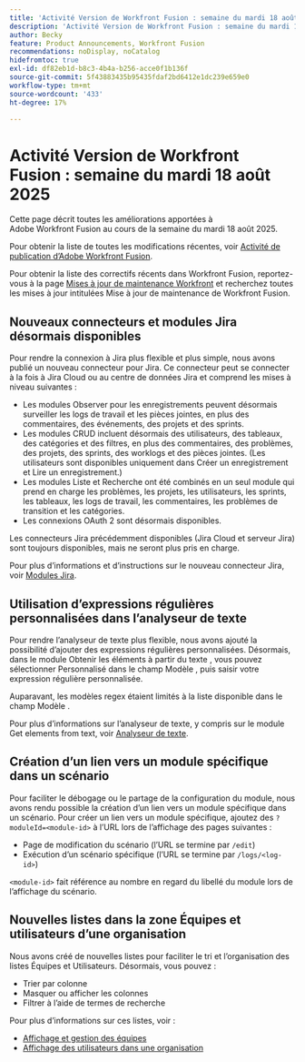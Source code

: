 ```yaml
---
title: 'Activité Version de Workfront Fusion : semaine du mardi 18 août 2025'
description: 'Activité Version de Workfront Fusion : semaine du mardi 18 août 2025'
author: Becky
feature: Product Announcements, Workfront Fusion
recommendations: noDisplay, noCatalog
hidefromtoc: true
exl-id: df82eb1d-b8c3-4b4a-b256-acce0f1b136f
source-git-commit: 5f43883435b95435fdaf2bd6412e1dc239e659e0
workflow-type: tm+mt
source-wordcount: '433'
ht-degree: 17%

---
```


# Activité Version de Workfront Fusion : semaine du mardi 18 août 2025

Cette page décrit toutes les améliorations apportées à Adobe Workfront Fusion au cours de la semaine du mardi 18 août 2025.

Pour obtenir la liste de toutes les modifications récentes, voir [Activité de publication d’Adobe Workfront Fusion](/help/workfront-fusion/fusion-product-releases/fusion-release-activity.md).

Pour obtenir la liste des correctifs récents dans Workfront Fusion, reportez-vous à la page [Mises à jour de maintenance Workfront](https://experienceleague.adobe.com/en/docs/workfront-known-issues/releases/current-updates) et recherchez toutes les mises à jour intitulées Mise à jour de maintenance de Workfront Fusion.

## Nouveaux connecteurs et modules Jira désormais disponibles

Pour rendre la connexion à Jira plus flexible et plus simple, nous avons publié un nouveau connecteur pour Jira. Ce connecteur peut se connecter à la fois à Jira Cloud ou au centre de données Jira et comprend les mises à niveau suivantes :

* Les modules Observer pour les enregistrements peuvent désormais surveiller les logs de travail et les pièces jointes, en plus des commentaires, des événements, des projets et des sprints.
* Les modules CRUD incluent désormais des utilisateurs, des tableaux, des catégories et des filtres, en plus des commentaires, des problèmes, des projets, des sprints, des worklogs et des pièces jointes. (Les utilisateurs sont disponibles uniquement dans Créer un enregistrement et Lire un enregistrement.)
* Les modules Liste et Recherche ont été combinés en un seul module qui prend en charge les problèmes, les projets, les utilisateurs, les sprints, les tableaux, les logs de travail, les commentaires, les problèmes de transition et les catégories.
* Les connexions OAuth 2 sont désormais disponibles.

Les connecteurs Jira précédemment disponibles (Jira Cloud et serveur Jira) sont toujours disponibles, mais ne seront plus pris en charge.

Pour plus d’informations et d’instructions sur le nouveau connecteur Jira, voir [Modules Jira](/help/workfront-fusion/references/apps-and-modules/third-party-connectors/jira-modules-new.md).

## Utilisation d’expressions régulières personnalisées dans l’analyseur de texte

Pour rendre l’analyseur de texte plus flexible, nous avons ajouté la possibilité d’ajouter des expressions régulières personnalisées. Désormais, dans le module Obtenir les éléments à partir du texte , vous pouvez sélectionner Personnalisé dans le champ Modèle , puis saisir votre expression régulière personnalisée.

Auparavant, les modèles regex étaient limités à la liste disponible dans le champ Modèle .

Pour plus d’informations sur l’analyseur de texte, y compris sur le module Get elements from text, voir [Analyseur de texte](/help/workfront-fusion/references/apps-and-modules/tools-and-transformers/text-parser.md).

## Création d’un lien vers un module spécifique dans un scénario

Pour faciliter le débogage ou le partage de la configuration du module, nous avons rendu possible la création d’un lien vers un module spécifique dans un scénario. Pour créer un lien vers un module spécifique, ajoutez des `?moduleId=<module-id>` à l’URL lors de l’affichage des pages suivantes :

* Page de modification du scénario (l’URL se termine par `/edit`)
* Exécution d’un scénario spécifique (l’URL se termine par `/logs/<log-id>`)

`<module-id>` fait référence au nombre en regard du libellé du module lors de l’affichage du scénario.

## Nouvelles listes dans la zone Équipes et utilisateurs d’une organisation

Nous avons créé de nouvelles listes pour faciliter le tri et l’organisation des listes Équipes et Utilisateurs. Désormais, vous pouvez :

* Trier par colonne
* Masquer ou afficher les colonnes
* Filtrer à l’aide de termes de recherche

Pour plus d’informations sur ces listes, voir :

* [Affichage et gestion des équipes](/help/workfront-fusion/set-up-and-manage-workfront-fusion/set-up-and-manage-orgs-and-teams/manage-users-and-teams/view-and-manage-teams.md)
* [Affichage des utilisateurs dans une organisation](/help/workfront-fusion/set-up-and-manage-workfront-fusion/set-up-and-manage-orgs-and-teams/manage-users-and-teams/view-users-in-an-org.md)
